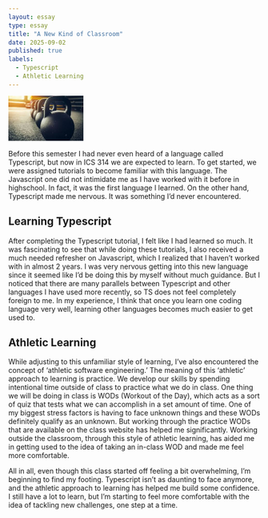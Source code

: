 ```yaml
---
layout: essay
type: essay
title: "A New Kind of Classroom"
date: 2025-09-02
published: true
labels:
  - Typescript
  - Athletic Learning
---
```


<img width="150px" class="rounded float-start pe-4" src="../img/weights.jpeg">

Before this semester I had never even heard of a language called Typescript, but now in ICS 314 we are expected to learn. To get started, we were assigned tutorials to become familiar with this language. The Javascript one did not intimidate me as I have worked with it before in highschool. In fact, it was the first language I learned. On the other hand, Typescript made me nervous. It was something I’d never encountered.  

## Learning Typescript

After completing the Typescript tutorial, I felt like I had learned so much. It was fascinating to see that while doing these tutorials, I also received a much needed refresher on Javascript, which I realized that I haven’t worked with in almost 2 years. I was very nervous getting into this new language since it seemed like I’d be doing this by myself without much guidance. But I noticed that there are many parallels between Typescript and other languages I have used more recently, so TS does not feel completely foreign to me. In my experience, I think that once you learn one coding language very well, learning other languages becomes much easier to get used to. 

## Athletic Learning

While adjusting to this unfamiliar style of learning, I’ve also encountered the concept of ‘athletic software engineering.’ The meaning of this ‘athletic’ approach to learning is practice. We develop our skills by spending intentional time outside of class to practice what we do in class. One thing we will be doing in class is WODs (Workout of the Day), which acts as a sort of quiz that tests what we can accomplish in a set amount of time. One of my biggest stress factors is having to face unknown things and these WODs definitely qualify as an unknown. But working through the practice WODs that are available on the class website has helped me significantly. Working outside the classroom, through this style of athletic learning, has aided me in getting used to the idea of taking an in-class WOD and made me feel more comfortable. 

All in all, even though this class started off feeling a bit overwhelming, I’m beginning to find my footing. Typescript isn’t as daunting to face anymore, and the athletic approach to learning has helped me build some confidence. I still have a lot to learn, but I’m starting to feel more comfortable with the idea of tackling new challenges, one step at a time.

